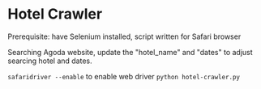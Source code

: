 # Hotel Crawler

Prerequisite: have Selenium installed, script written for Safari browser

Searching Agoda website, update the "hotel_name" and "dates" to adjust searcing hotel and dates.

`safaridriver --enable` to enable web driver
`python hotel-crawler.py`